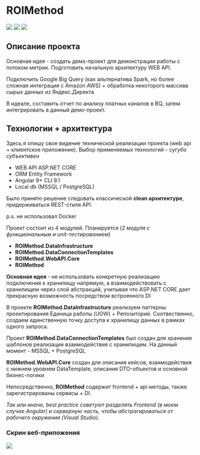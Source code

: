 # ROIMethod

![](https://img.shields.io/badge/version-1.1-red) 
![](https://img.shields.io/badge/alpha-1.0-yellow) 
![](https://img.shields.io/bower/v/editor.md.svg)

## Описание проекта
Основная идея - создать демо-проект для демонстрации работы с потоком метрик. Подготовить начальную архитектуру WEB API.

Подключить Google Big Query (как альтернатива Spark, но более сложная интеграция с Amazon AWS) + обработка некоторого массива сырых данных из Яндекс.Директа

В идеале, составить отчет по анализу платных каналов в BQ, затем интегрировать в данный демо-проект.

## Технологии + архитектура
Здесь я опишу свое видение технической реализации проекта (web api + клиентское приложение). Выбор применяемых технологий - *сугубо субъективен*

- WEB API ASP.NET CORE
- ORM Entity Framework
- Angular 9+ CLI 9.1
- Local db (MSSQL / PostgreSQL)

Было принято решение следовать классической **clean архитектуре**, придерживаться REST-стиля API.

p.s. не использовал Docker

Проект состоит из 4 модулей. Планируется (*2 модуля с функциональным и unit-тестированием*)
- **ROIMethod.DataInfrastructure**
- **ROIMethod.DataConnectionTemplates**
- **ROIMethod.WebAPI.Core**
- **ROIMethod**

**Основная идея** - не использовать конкретную реализацию подключения к хранилищу напрямую, а взаимодействовать с хранилищем через слой абстракций, учитывая что ASP.NET CORE дает прекрасную возможность посредством встроенного DI

В проекте **ROIMethod.DataInfrastructure** реализуем паттерны проектирования Единица работы (UOW) + Репозиторий. Соотвественно, создаем единственную точку доступа к хранилищу данных в рамках одного запроса.

Проект **ROIMethod.DataConnectionTemplates** был создан для хранения шаблонов реализации взаимодействия с хранилищем. На данный момент - MSSQL + PostgreSQL

**ROIMethod.WebAPI.Core** создан для описания кейсов, взаимодействия с нижнем уровнем DataTemplate, описания DTO-объектов и основной бизнес-логики

Непосредственно, **ROIMethod** содержит frontend + api методы, также зарегистрированы сервисы + DI. 

*Так или иначе, best practice советуют разделять Frontend (в моем случае Angular) и серверную часть, чтобы абстрагироваться от рабочего окружения (Visual Studio).*

### Скрин веб-приложения

![](https://i.ibb.co/bBRHw09/mainscreen.png)

